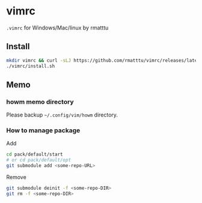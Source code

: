 # vimrc

`.vimrc` for Windows/Mac/linux by rmatttu

## Install

```bash
mkdir vimrc && curl -sLJ https://github.com/rmatttu/vimrc/releases/latest/download/release.tar.gz | tar zxf - -C vimrc
./vimrc/install.sh
```

## Memo

### howm memo directory

Please backup `~/.config/vim/howm` directory.

### How to manage package

Add

```bash
cd pack/default/start
# or cd pack/default/opt
git submodule add <some-repo-URL>
```

Remove

```bash
git submodule deinit -f <some-repo-DIR>
git rm -f <some-repo-DIR>
```
